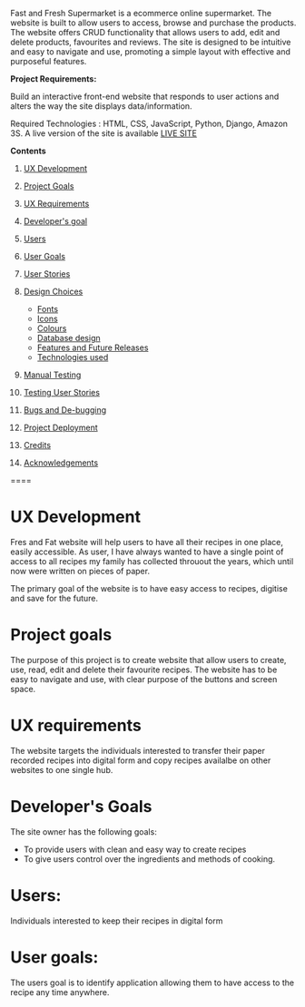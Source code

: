 
Fast and Fresh Supermarket is a ecommerce online supermarket. The website is built to allow users to access, browse and purchase the products. The website offers CRUD functionality that allows users to add, edit and delete products, favourites and reviews. The site is designed to be intuitive and easy to navigate and use, promoting a simple layout with effective and purposeful features.


**Project Requirements:**

Build an interactive front-end website that responds to user actions and alters the way the site displays data/information.

Required Technologies : HTML, CSS, JavaScript, Python, Django, Amazon 3S. 
A live version of the site is available [LIVE SITE]()  

**Contents**

1.  [UX Development](https://github.com/alexeykuz-sys/supermarket_project#ux-development)
    
2.  [Project Goals](https://github.com/alexeykuz-sys/ms4-ecommerce#project-goals)
    
3.  [UX Requirements](https://github.com/alexeykuz-sys/supermarket_project#ux-requirements)
    
4.  [Developer's goal](https://github.com/alexeykuz-sys/supermarket_project#developers-goals)
    
5.  [Users](https://github.com/alexeykuz-sys/supermarket_project#users)
    
6.  [User Goals](https://github.com/alexeykuz-sys/supermarket_project#user-goals)
    
7.  [User Stories](https://github.com/alexeykuz-sys/supermarket_project#user-stories)
    
8.  [Design Choices](https://github.com/alexeykuz-sys/supermarket_project#design-choices)
    
    -   [Fonts](https://github.com/alexeykuz-sys/supermarket_project#fonts)
    -   [Icons](https://github.com/alexeykuz-sys/supermarket_project#icons)
    -   [Colours](https://github.com/alexeykuz-sys/supermarket_project#colours)
    - [Database design](https://github.com/alexeykuz-sys/supermarket_project#database-design)
    -   [Features and Future Releases](https://github.com/alexeykuz-sys/supermarket_project#features-and-future-releases)
    -   [Technologies used](https://github.com/alexeykuz-sys/supermarket_project#technologies-used)
9.  [Manual Testing](https://github.com/alexeykuz-sys/supermarket_project#manual-testing)
    
10.  [Testing User Stories](https://github.com/alexeykuz-sys/supermarket_project#testing-user-stories)
    
11.  [Bugs and De-bugging](https://github.com/alexeykuz-sys/supermarket_project#bugs-and-debugging)

 12.  [Project Deployment](https://github.com/alexeykuz-sys/supermarket_project#project-deployment)
    
13.  [Credits](https://github.com/alexeykuz-sys/supermarket_project#credits)
    
14.  [Acknowledgements](https://github.com/alexeykuz-sys/supermarket_project#acknowledgements)



====

# [](https://github.com/alexeykuz-sys/supermarket-project#ux-development)UX Development

Fres and Fat website will help users to have all their recipes  in one place, easily accessible.
As user, I have always wanted to have a single point of access to all recipes my family has collected throuout the years, which until now were written on pieces of paper.

The primary goal of the website is to have easy access to recipes, digitise and save for the future.

# [](https://github.com/alexeykuz-sys/myRecipe-MS3#project-goals)Project goals

The purpose of this project is to create website that allow users to create, use, read, edit and delete their favourite recipes. The website has to be easy to navigate and use, with clear purpose of the buttons and screen space.

# [](https://github.com/alexeykuz-sys/myRecipe-MS3#ux-requirements)UX requirements

The website targets the individuals interested to transfer their paper recorded recipes into digital form and copy recipes availalbe on other websites to one single hub.
# [](https://github.com/alexeykuz-sys/myRecipe-MS3#developers-goals)Developer's Goals

The site owner has the following goals:

-   To provide users with clean and easy way to create recipes
-   To give users control over the ingredients and methods of cooking.

# [](https://github.com/alexeykuz-sys/myRecipe-MS3#users)Users:

Individuals interested to keep their recipes in digital form

# [](https://github.com/alexeykuz-sys/myRecipe-MS3#user-goals)User goals:
The users goal is to identify application allowing them to have access to the recipe any time anywhere.

<!--stackedit_data:
eyJoaXN0b3J5IjpbMjA1ODQ3MTM5MCwtMTc1Mzk3NjI2MCw4Mz
E2NTc1MjMsLTQyMjgxNzg2NF19
-->